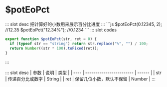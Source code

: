 # $potEoPct
<ContainerBox title="介绍">
::: slot desc
把计算好的小数用来展示百分比进度
:::
</ContainerBox>

<ContainerBox title="基础用法">
```js
$potEoPct(0.12345, 2); //12.35
$potEoPct("12.34%"); //0.1234
```
<ShowCode>
::: slot codes

```js
export function $potEoPct(str, ret = 0) {
  if (typeof str == "string") return str.replace("%", "") / 100;
  return Number((str * 100).toFixed(ret));
}
```
:::
</ShowCode>
</ContainerBox>

<ContainerBox title="Params">
::: slot desc
| 参数 | 说明                     | 类型   |
| ---- | ------------------------ | ------ |
| str  | 传递百分比或数字         | String |
| ret  | 保留几位小数，默认不保留 | Number |
:::
</ContainerBox>